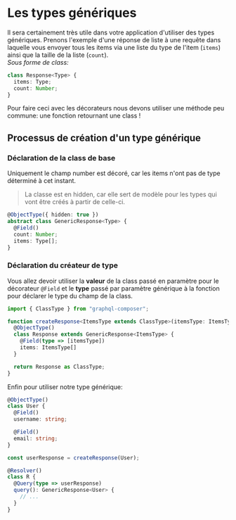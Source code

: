 # Les types génériques
Il sera certainement très utile dans votre application d'utiliser des types génériques.
Prenons l'exemple d'une réponse de liste à une requête dans laquelle vous envoyer tous les items via une liste du type de l'item (`items`) ainsi que la taille de la liste (`count`).  
*Sous forme de class:*
```ts
class Response<Type> {
  items: Type;
  count: Number;
}
```

Pour faire ceci avec les décorateurs nous devons utiliser une méthode peu commune: une fonction retournant une class !

## Processus de création d'un type générique

### Déclaration de la class de base
Uniquement le champ number est décoré, car les items n'ont pas de type déterminé à cet instant.
> La classe est en hidden, car elle sert de modèle pour les types qui vont être créés à partir de celle-ci.  
```ts
@ObjectType({ hidden: true })
abstract class GenericResponse<Type> {
  @Field()
  count: Number;
  items: Type[];
}
```

### Déclaration du créateur de type
Vous allez devoir utiliser la **valeur** de la class passé en paramètre pour le décorateur `@Field` et le **type** passé par paramètre générique à la fonction pour déclarer le type du champ de la class.
```ts
import { ClassType } from "graphql-composer";

function createResponse<ItemsType extends ClassType>(itemsType: ItemsType) {
  @ObjectType()
  class Response extends GenericResponse<ItemsType> {
    @Field(type => [itemsType])
    items: ItemsType[]
  }

  return Response as ClassType;
}
```

Enfin pour utiliser notre type générique:
```ts
@ObjectType()
class User {
  @Field()
  username: string;

  @Field()
  email: string;
}

const userResponse = createResponse(User);

@Resolver()
class R {
  @Query(type => userResponse)
  query(): GenericResponse<User> {
    // ...
  }
}
